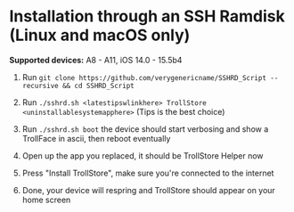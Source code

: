 # Installation through an SSH Ramdisk (Linux and macOS only)

**Supported devices:** A8 - A11, iOS 14.0 - 15.5b4

1. Run `git clone https://github.com/verygenericname/SSHRD_Script --recursive && cd SSHRD_Script`

2. Run `./sshrd.sh <latestipswlinkhere> TrollStore <uninstallablesystemapphere>` (Tips is the best choice)

3. Run `./sshrd.sh boot` the device should start verbosing and show a TrollFace in ascii, then reboot eventually

4. Open up the app you replaced, it should be TrollStore Helper now

5. Press "Install TrollStore", make sure you're connected to the internet

6. Done, your device will respring and TrollStore should appear on your home screen
